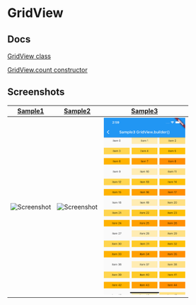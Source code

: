 # GridView

## Docs

[GridView class](https://api.flutter.dev/flutter/widgets/GridView-class.html)

[GridView.count constructor](https://api.flutter.dev/flutter/widgets/GridView/GridView.count.html)

## Screenshots

|[Sample1](lib/pages/sample1.dart)|[Sample2](lib/pages/sample2.dart)|[Sample3](lib/pages/sample3.dart)|
|:-:|:-:|:-:|
|<img src="./screenshots/Sample1.png" height="400" alt="Screenshot"/>|<img src="./screenshots/Sample2.png" height="400" alt="Screenshot"/>|<img src="./screenshots/Sample3.png" height="400" alt="Screenshot"/>|